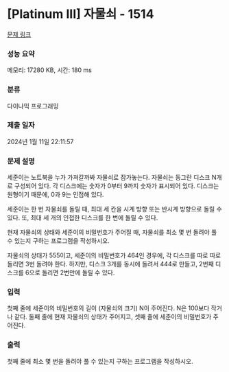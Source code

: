 # [Platinum III] 자물쇠 - 1514 

[문제 링크](https://www.acmicpc.net/problem/1514) 

### 성능 요약

메모리: 17280 KB, 시간: 180 ms

### 분류

다이나믹 프로그래밍

### 제출 일자

2024년 1월 11일 22:11:57

### 문제 설명

<p>세준이는 노트북을 누가 가져갈까봐 자물쇠로 잠가놓는다. 자물쇠는 동그란 디스크 N개로 구성되어 있다. 각 디스크에는 숫자가 0부터 9까지 숫자가 표시되어 있다. 디스크는 원형이기 때문에, 0과 9는 인접해 있다.</p>

<p>세준이는 한 번 자물쇠를 돌릴 때, 최대 세 칸을 시계 방향 또는 반시계 방향으로 돌릴 수 있다. 또, 최대 세 개의 인접한 디스크를 한 번에 돌릴 수 있다.</p>

<p>현재 자물쇠의 상태와 세준이의 비밀번호가 주어질 때, 자물쇠를 최소 몇 번 돌려야 풀 수 있는지 구하는 프로그램을 작성하시오.</p>

<p>자물쇠의 상태가 555이고, 세준이의 비밀번호가 464인 경우에, 각 디스크를 따로 따로 돌리면 3번 돌려야 한다. 하지만, 디스크 3개를 동시에 돌려서 444로 만들고, 2번째 디스크를 6으로 돌리면 2번만에 돌릴 수 있다.</p>

### 입력 

 <p>첫째 줄에 세준이의 비밀번호의 길이 (자물쇠의 크기) N이 주어진다. N은 100보다 작거나 같다. 둘째 줄에 현재 자물쇠의 상태가 주어지고, 셋째 줄에 세준이의 비밀번호가 주어진다.</p>

### 출력 

 <p>첫째 줄에 최소 몇 번을 돌려야 풀 수 있는지 구하는 프로그램을 작성하시오.</p>

